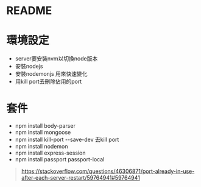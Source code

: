 # README

# 環境設定

- server要安裝nvm以切換node版本
- 安裝nodejs
- 安裝nodemonjs 用來快速變化
- 用kill port去刪除佔用的port

# 套件

- npm install body-parser
- npm install mongoose
- npm install kill-port --save-dev  去kill port
- npm install nodemon
- npm install express-session
- npm install passport passport-local

>https://stackoverflow.com/questions/46306871/port-already-in-use-after-each-server-restart/59764941#59764941